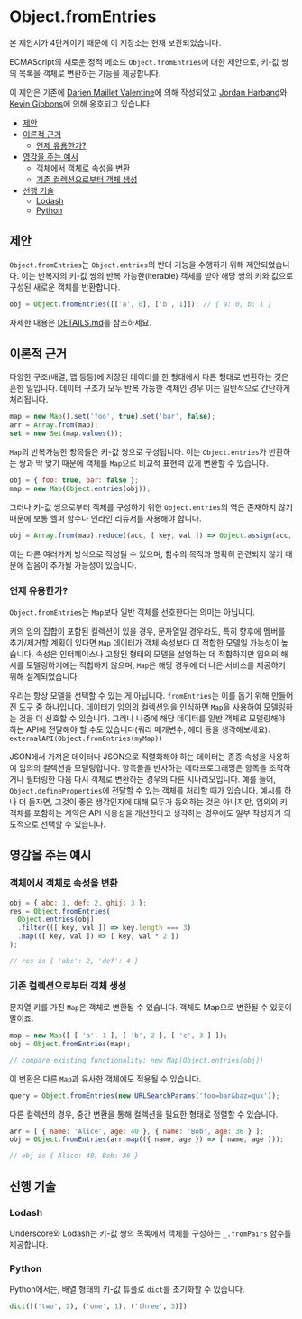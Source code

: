 # Object.fromEntries
본 제안서가 4단계이기 때문에 이 저장소는 현재 보관되었습니다.

ECMAScript의 새로운 정적 메소드 `Object.fromEntries`에 대한 제안으로, 키-값 쌍의 목록을 객체로 변환하는 기능을 제공합니다.

이 제안은 기존에 [Darien Maillet Valentine](https://github.com/bathos)에 의해 작성되었고 [Jordan Harband](https://github.com/ljharb)와 [Kevin Gibbons](https://github.com/bakkot)에 의해 옹호되고 있습니다.

- [제안](#제안)
- [이론적 근거](#이론적-근거)
  - [언제 유용한가?](#언제-유용한가)
- [영감을 주는 예시](#영감을-주는-예시)
  - [객체에서 객체로 속성을 변환](#객체에서-객체로-속성을-변환)
  - [기존 컬렉션으로부터 객체 생성](#기존-컬렉션으로부터-객체-생성)
- [선행 기술](#선행-기술)
  - [Lodash](#lodash)
  - [Python](#python)

## 제안
`Object.fromEntries`는 `Object.entries`의 반대 기능을 수행하기 위해 제안되었습니다. 이는 반복자의 키-값 쌍의 반복 가능한(iterable) 객체를 받아 해당 쌍의 키와 값으로 구성된 새로운 객체를 반환합니다.

```js
obj = Object.fromEntries([['a', 0], ['b', 1]]); // { a: 0, b: 1 }
```

자세한 내용은 [DETAILS.md](https://github.com/tc39/proposal-object-from-entries/blob/main/DETAILS.md)를 참조하세요.

## 이론적 근거
다양한 구조(배열, 맵 등등)에 저장된 데이터를 한 형태에서 다른 형태로 변환하는 것은 흔한 일입니다. 데이터 구조가 모두 반복 가능한 객체인 경우 이는 일반적으로 간단하게 처리됩니다.

```js
map = new Map().set('foo', true).set('bar', false);
arr = Array.from(map);
set = new Set(map.values());
```

`Map`의 반복가능한 항목들은 키-값 쌍으로 구성됩니다. 이는 `Object.entries`가 반환하는 쌍과 딱 맞기 때문에 객체를 `Map`으로 비교적 표현력 있게 변환할 수 있습니다.

```js
obj = { foo: true, bar: false };
map = new Map(Object.entries(obj));
```

그러나 키-값 쌍으로부터 객체를 구성하기 위한 `Object.entries`의 역은 존재하지 않기 때문에 보통 헬퍼 함수나 인라인 리듀서를 사용해야 합니다.

```js
obj = Array.from(map).reduce((acc, [ key, val ]) => Object.assign(acc, { [key]: val }), {});
```
이는 다른 여러가지 방식으로 작성될 수 있으며, 함수의 목적과 명확히 관련되지 않기 때문에 잡음이 추가될 가능성이 있습니다.

### 언제 유용한가?
`Object.fromEntries`는 `Map`보다 일반 객체를 선호한다는 의미는 아닙니다.

키의 임의 집합이 포함된 컬렉션이 있을 경우, 문자열일 경우라도, 특히 향후에 멤버를 추가/제거할 계획이 있다면 `Map` 데이터가 객체 속성보다 더 적합한 모델일 가능성이 높습니다. 속성은 인터페이스나 고정된 형태의 모델을 설명하는 데 적합하지만 임의의 해시를 모델링하기에는 적합하지 않으며, `Map`은 해당 경우에 더 나은 서비스를 제공하기 위해 설계되었습니다.

우리는 항상 모델을 선택할 수 있는 게 아닙니다. `fromEntries`는 이를 돕기 위해 만들어진 도구 중 하나입니다. 데이터가 임의의 컬렉션임을 인식하면 `Map`을 사용하여 모델링하는 것을 더 선호할 수 있습니다. 그러나 나중에 해당 데이터를 일반 객체로 모델링해야 하는 API에 전달해야 할 수도 있습니다(쿼리 매개변수, 헤더 등을 생각해보세요). `externalAPI(Object.fromEntries(myMap))`

JSON에서 가져온 데이터나 JSON으로 직렬화해야 하는 데이터는 종종 속성을 사용하여 임의의 컬렉션을 모델링합니다. 항목들을 반사하는 메타프로그래밍은 항목을 조작하거나 필터링한 다음 다시 객체로 변환하는 경우의 다른 시나리오입니다. 예를 들어, `Object.defineProperties`에 전달할 수 있는 객체를 처리할 때가 있습니다. 예시를 하나 더 들자면, 그것이 좋은 생각인지에 대해 모두가 동의하는 것은 아니지만, 임의의 키 객체를 포함하는 계약은 API 사용성을 개선한다고 생각하는 경우에도 일부 작성자가 의도적으로 선택할 수 있습니다.

## 영감을 주는 예시
### 객체에서 객체로 속성을 변환

```js
obj = { abc: 1, def: 2, ghij: 3 };
res = Object.fromEntries(
  Object.entries(obj)
  .filter(([ key, val ]) => key.length === 3)
  .map(([ key, val ]) => [ key, val * 2 ])
);

// res is { 'abc': 2, 'def': 4 }
```

### 기존 컬렉션으로부터 객체 생성

문자열 키를 가진 `Map`은 객체로 변환될 수 있습니다. 객체도 Map으로 변환될 수 있듯이 말이죠.

```js
map = new Map([ [ 'a', 1 ], [ 'b', 2 ], [ 'c', 3 ] ]);
obj = Object.fromEntries(map);

// compare existing functionality: new Map(Object.entries(obj))
```

이 변환은 다른 `Map`과 유사한 객체에도 적용될 수 있습니다.

```js
query = Object.fromEntries(new URLSearchParams('foo=bar&baz=qux'));
```

다른 컬렉션의 경우, 중간 변환을 통해 컬렉션을 필요한 형태로 정렬할 수 있습니다.

```js
arr = [ { name: 'Alice', age: 40 }, { name: 'Bob', age: 36 } ];
obj = Object.fromEntries(arr.map(({ name, age }) => [ name, age ]));

// obj is { Alice: 40, Bob: 36 }
```

## 선행 기술

### Lodash
Underscore와 Lodash는 키-값 쌍의 목록에서 객체를 구성하는 `_.fromPairs` 함수를 제공합니다.

### Python
Python에서는, 배열 형태의 키-값 튜플로 `dict`를 초기화할 수 있습니다.
```python
dict([('two', 2), ('one', 1), ('three', 3)])
```